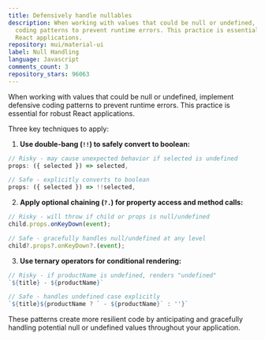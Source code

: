 ```yaml
---
title: Defensively handle nullables
description: When working with values that could be null or undefined, implement defensive
  coding patterns to prevent runtime errors. This practice is essential for robust
  React applications.
repository: mui/material-ui
label: Null Handling
language: Javascript
comments_count: 3
repository_stars: 96063
---
```


When working with values that could be null or undefined, implement defensive coding patterns to prevent runtime errors. This practice is essential for robust React applications.

Three key techniques to apply:

1. **Use double-bang (`!!`) to safely convert to boolean:**
```js
// Risky - may cause unexpected behavior if selected is undefined
props: ({ selected }) => selected,

// Safe - explicitly converts to boolean
props: ({ selected }) => !!selected,
```

2. **Apply optional chaining (`?.`) for property access and method calls:**
```js
// Risky - will throw if child or props is null/undefined
child.props.onKeyDown(event);

// Safe - gracefully handles null/undefined at any level
child?.props?.onKeyDown?.(event);
```

3. **Use ternary operators for conditional rendering:**
```js
// Risky - if productName is undefined, renders "undefined"
`${title} - ${productName}`

// Safe - handles undefined case explicitly
`${title}${productName ? ` - ${productName}` : ''}`
```

These patterns create more resilient code by anticipating and gracefully handling potential null or undefined values throughout your application.